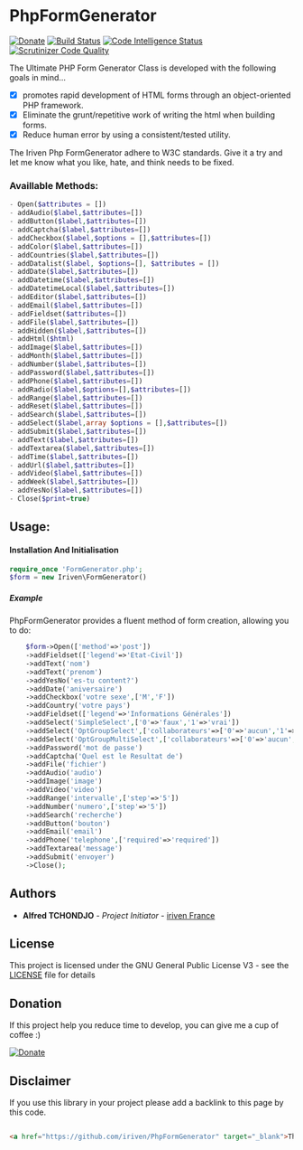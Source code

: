 # PhpFormGenerator

[![Donate](https://img.shields.io/badge/Donate-PayPal-green.svg)](https://www.paypal.com/cgi-bin/webscr?cmd=_s-xclick&hosted_button_id=XDCFPNTKUC4TU)
[![Build Status](https://scrutinizer-ci.com/g/iriven/PhpFormGenerator/badges/build.png?b=master)](https://scrutinizer-ci.com/g/iriven/PhpFormGenerator/build-status/master)
[![Code Intelligence Status](https://scrutinizer-ci.com/g/iriven/PhpFormGenerator/badges/code-intelligence.svg?b=master)](https://scrutinizer-ci.com/code-intelligence)
[![Scrutinizer Code Quality](https://scrutinizer-ci.com/g/iriven/PhpFormGenerator/badges/quality-score.png?b=master)](https://scrutinizer-ci.com/g/iriven/PhpFormGenerator/?branch=master)

The Ultimate PHP Form Generator Class is developed with the following goals in mind...

- [x] promotes rapid development of HTML forms through an object-oriented PHP framework.
- [x] Eliminate the grunt/repetitive work of writing the html when building forms.
- [x] Reduce human error by using a consistent/tested utility.
  
The Iriven Php FormGenerator adhere to W3C standards. 
Give it a try and let me know what you like, hate, and think needs to be fixed.

### Availlable Methods:
```php
- Open($attributes = [])
- addAudio($label,$attributes=[])
- addButton($label,$attributes=[])
- addCaptcha($label,$attributes=[])
- addCheckbox($label,$options = [],$attributes=[])
- addColor($label,$attributes=[])
- addCountries($label,$attributes=[])
- addDatalist($label, $options=[], $attributes = [])
- addDate($label,$attributes=[])
- addDatetime($label,$attributes=[])
- addDatetimeLocal($label,$attributes=[])
- addEditor($label,$attributes=[])
- addEmail($label,$attributes=[])
- addFieldset($attributes=[])
- addFile($label,$attributes=[])
- addHidden($label,$attributes=[])
- addHtml($html)
- addImage($label,$attributes=[])
- addMonth($label,$attributes=[])
- addNumber($label,$attributes=[])
- addPassword($label,$attributes=[])
- addPhone($label,$attributes=[])
- addRadio($label,$options=[],$attributes=[])
- addRange($label,$attributes=[])
- addReset($label,$attributes=[])
- addSearch($label,$attributes=[])
- addSelect($label,array $options = [],$attributes=[])
- addSubmit($label,$attributes=[])
- addText($label,$attributes=[])
- addTextarea($label,$attributes=[])
- addTime($label,$attributes=[])
- addUrl($label,$attributes=[])
- addVideo($label,$attributes=[])
- addWeek($label,$attributes=[])
- addYesNo($label,$attributes=[])
- Close($print=true)
```
## Usage: 

#### Installation And Initialisation
```php
require_once 'FormGenerator.php';
$form = new Iriven\FormGenerator()
```
##### Example 

PhpFormGenerator provides a fluent method of form creation, allowing you to do:

```php
    $form->Open(['method'=>'post'])
    ->addFieldset(['legend'=>'Etat-Civil'])
    ->addText('nom')
    ->addText('prenom')
    ->addYesNo('es-tu content?')
    ->addDate('aniversaire')
    ->addCheckbox('votre sexe',['M','F'])
    ->addCountry('votre pays')
    ->addFieldset(['legend'=>'Informations Générales'])
    ->addSelect('SimpleSelect',['0'=>'faux','1'=>'vrai'])
    ->addSelect('OptGroupSelect',['collaborateurs'=>['0'=>'aucun','1'=>'1 personne','6'=>'6 personnes'],'auteur'=>['2'=>'alfred','3'=>'iriven','4'=>'iriventeam']],['name'=>'selection2','value'=>'3'])
    ->addSelect('OptGroupMultiSelect',['collaborateurs'=>['0'=>'aucun','1'=>'1 personne','6'=>'6 personnes'],'auteur'=>['2'=>'alfred','3'=>'iriven','4'=>'iriventeam']],['name'=>'selection3','multiple'=>'multiple'])
    ->addPassword('mot de passe')
    ->addCaptcha('Quel est le Resultat de')
    ->addFile('fichier')
    ->addAudio('audio')
    ->addImage('image')
    ->addVideo('video')
    ->addRange('intervalle',['step'=>'5'])
    ->addNumber('numero',['step'=>'5'])
    ->addSearch('recherche')
    ->addButton('bouton')
    ->addEmail('email')
    ->addPhone('telephone',['required'=>'required'])
    ->addTextarea('message')
    ->addSubmit('envoyer')
    ->Close();
```

## Authors

* **Alfred TCHONDJO** - *Project Initiator* - [iriven France](https://www.facebook.com/Tchalf)

## License

This project is licensed under the GNU General Public License V3 - see the [LICENSE](LICENSE) file for details

## Donation

If this project help you reduce time to develop, you can give me a cup of coffee :)

[![Donate](https://img.shields.io/badge/Donate-PayPal-green.svg)](https://www.paypal.com/cgi-bin/webscr?cmd=_s-xclick&hosted_button_id=XDCFPNTKUC4TU)

## Disclaimer

If you use this library in your project please add a backlink to this page by this code.

```html

<a href="https://github.com/iriven/PhpFormGenerator" target="_blank">This Project Uses Alfred's TCHONDJO PhpFormGenerator Library.</a>
```
